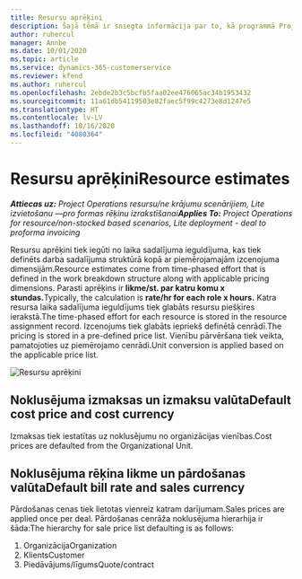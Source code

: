 ```yaml
---
title: Resursu aprēķini
description: Šajā tēmā ir sniegta informācija par to, kā programmā Project Operations tiek veikti resursu aprēķini.
author: ruhercul
manager: Annbe
ms.date: 10/01/2020
ms.topic: article
ms.service: dynamics-365-customerservice
ms.reviewer: kfend
ms.author: ruhercul
ms.openlocfilehash: 2ebde2b3c5bcfb5faa02ee476065ac34b1953432
ms.sourcegitcommit: 11a61db54119503e82faec5f99c4273e8d1247e5
ms.translationtype: HT
ms.contentlocale: lv-LV
ms.lasthandoff: 10/16/2020
ms.locfileid: "4080364"
---
```

# <a name="resource-estimates"></a><span data-ttu-id="19ecd-103">Resursu aprēķini</span><span class="sxs-lookup"><span data-stu-id="19ecd-103">Resource estimates</span></span>

<span data-ttu-id="19ecd-104">_**Attiecas uz:** Project Operations resursu/ne krājumu scenārijiem, Lite izvietošanu —pro formas rēķinu izrakstīšanai_</span><span class="sxs-lookup"><span data-stu-id="19ecd-104">_**Applies To:** Project Operations for resource/non-stocked based scenarios, Lite deployment - deal to proforma invoicing_</span></span>

<span data-ttu-id="19ecd-105">Resursu aprēķini tiek iegūti no laika sadalījuma ieguldījuma, kas tiek definēts darba sadalījuma struktūrā kopā ar piemērojamajām izcenojuma dimensijām.</span><span class="sxs-lookup"><span data-stu-id="19ecd-105">Resource estimates come from time-phased effort that is defined in the work breakdown structure along with applicable pricing dimensions.</span></span> <span data-ttu-id="19ecd-106">Parasti aprēķins ir **likme/st. par katru komu x stundas.**</span><span class="sxs-lookup"><span data-stu-id="19ecd-106">Typically, the calculation is **rate/hr for each role x hours.**</span></span> <span data-ttu-id="19ecd-107">Katra resursa laika sadalījuma ieguldījums tiek glabāts resursu piešķires ierakstā.</span><span class="sxs-lookup"><span data-stu-id="19ecd-107">The time-phased effort for each resource is stored in the resource assignment record.</span></span> <span data-ttu-id="19ecd-108">Izcenojums tiek glabāts iepriekš definētā cenrādī.</span><span class="sxs-lookup"><span data-stu-id="19ecd-108">The pricing is stored in a pre-defined price list.</span></span> <span data-ttu-id="19ecd-109">Vienību pārvēršana tiek veikta, pamatojoties uz piemērojamo cenrādi.</span><span class="sxs-lookup"><span data-stu-id="19ecd-109">Unit conversion is applied based on the applicable price list.</span></span>

![Resursu aprēķini](./media/navigation12.png)

## <a name="default-cost-price-and-cost-currency"></a><span data-ttu-id="19ecd-111">Noklusējuma izmaksas un izmaksu valūta</span><span class="sxs-lookup"><span data-stu-id="19ecd-111">Default cost price and cost currency</span></span>

<span data-ttu-id="19ecd-112">Izmaksas tiek iestatītas uz noklusējumu no organizācijas vienības.</span><span class="sxs-lookup"><span data-stu-id="19ecd-112">Cost prices are defaulted from the Organizational Unit.</span></span>

## <a name="default-bill-rate-and-sales-currency"></a><span data-ttu-id="19ecd-113">Noklusējuma rēķina likme un pārdošanas valūta</span><span class="sxs-lookup"><span data-stu-id="19ecd-113">Default bill rate and sales currency</span></span>

<span data-ttu-id="19ecd-114">Pārdošanas cenas tiek lietotas vienreiz katram darījumam.</span><span class="sxs-lookup"><span data-stu-id="19ecd-114">Sales prices are applied once per deal.</span></span> <span data-ttu-id="19ecd-115">Pārdošanas cenrāža noklusējuma hierarhija ir šāda:</span><span class="sxs-lookup"><span data-stu-id="19ecd-115">The hierarchy for sale price list defaulting is as follows:</span></span>

1. <span data-ttu-id="19ecd-116">Organizācija</span><span class="sxs-lookup"><span data-stu-id="19ecd-116">Organization</span></span>
2. <span data-ttu-id="19ecd-117">Klients</span><span class="sxs-lookup"><span data-stu-id="19ecd-117">Customer</span></span>
3. <span data-ttu-id="19ecd-118">Piedāvājums/līgums</span><span class="sxs-lookup"><span data-stu-id="19ecd-118">Quote/contract</span></span>
